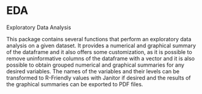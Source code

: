 # EDA
Exploratory Data Analysis

This package contains several functions that perform an exploratory data analysis on a given dataset. It provides a numerical and graphical summary of the dataframe and it also offers some customization, as it is possible to remove uninformative columns of the dataframe with a vector and it is also possible to obtain grouped numerical and graphical summaries for any desired variables. The names of the variables and their levels can be transformed to R-Friendly values with Janitor if desired and the results of the graphical summaries can be exported to PDF files. 
